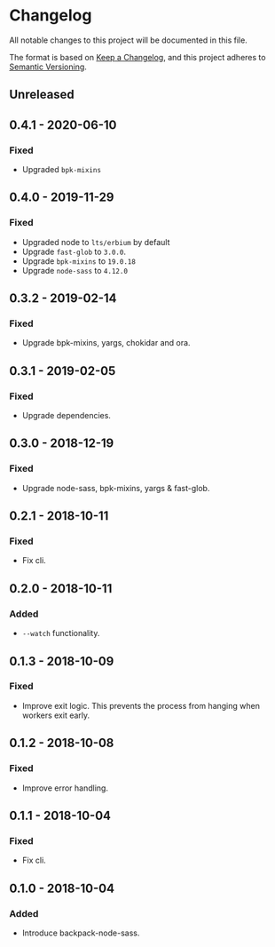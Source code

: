 # Changelog
All notable changes to this project will be documented in this file.

The format is based on [Keep a Changelog](https://keepachangelog.com/en/1.0.0/),
and this project adheres to [Semantic Versioning](https://semver.org/spec/v2.0.0.html).

## Unreleased

## 0.4.1 - 2020-06-10
### Fixed
- Upgraded `bpk-mixins`

## 0.4.0 - 2019-11-29
### Fixed
- Upgraded node to `lts/erbium` by default
- Upgrade `fast-glob` to `3.0.0`.
- Upgrade `bpk-mixins` to `19.0.18`
- Upgrade `node-sass` to `4.12.0`

## 0.3.2 - 2019-02-14
### Fixed
- Upgrade bpk-mixins, yargs, chokidar and ora.

## 0.3.1 - 2019-02-05
### Fixed
- Upgrade dependencies.

## 0.3.0 - 2018-12-19
### Fixed
- Upgrade node-sass, bpk-mixins, yargs & fast-glob.

## 0.2.1 - 2018-10-11
### Fixed
- Fix cli.

## 0.2.0 - 2018-10-11
### Added
- `--watch` functionality.

## 0.1.3 - 2018-10-09
### Fixed
- Improve exit logic. This prevents the process from hanging when workers exit early.

## 0.1.2 - 2018-10-08
### Fixed
- Improve error handling.

## 0.1.1 - 2018-10-04
### Fixed
- Fix cli.

## 0.1.0 - 2018-10-04
### Added
- Introduce backpack-node-sass.
